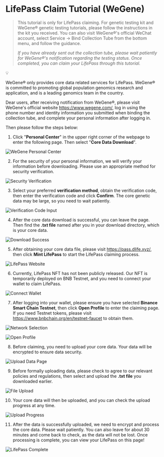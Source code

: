 # LifePass Claim Tutorial (WeGene)

> This tutorial is only for LifePass claiming. For genetic testing kit and WeGene® genetic testing tutorials, please follow the instructions in the kit you received. You can also visit WeGene®'s official WeChat account, select Service -> Bind Collection Tube from the bottom menu, and follow the guidance.
> 
> 
> *If you have already sent out the collection tube, please wait patiently for WeGene®'s notification regarding the testing status. Once completed, you can claim your LifePass through this tutorial.*
> 

<aside>
💡

WeGene® only provides core data related services for LifePass. WeGene® is committed to promoting global population genomics research and application, and is a leading genomics team in the country.

</aside>

Dear users, after receiving notification from WeGene®, please visit WeGene's official website https://www.wegene.com/, log in using the phone number and identity information you submitted when binding the collection tube, and complete your personal information after logging in.

Then please follow the steps below:

1. Click "**Personal Center**" in the upper right corner of the webpage to enter the following page. Then select "**Core Data Download**".

![WeGene Personal Center](../imgs/tutorials/WeGene/wegene-step-01.png)

2. For the security of your personal information, we will verify your information before downloading. Please use an appropriate method for security verification.

![Security Verification](../imgs/tutorials/WeGene/wegene-step-02.png)

3. Select your preferred **verification method**, obtain the verification code, then enter the verification code and click **Confirm**. The core genetic data may be large, so you need to wait patiently.

![Verification Code Input](../imgs/tutorials/WeGene/wegene-step-03.png)

4. After the core data download is successful, you can leave the page. Then find the **.txt file** named after you in your download directory, which is your core data.

![Download Success](../imgs/tutorials/WeGene/wegene-step-04.png)

5. After obtaining your core data file, please visit https://pass.dlife.xyz/, then click **Mint LifePass** to start the LifePass claiming process.

![LifePass Website](../imgs/tutorials/WeGene/wegene-step-05.png)

6. Currently, LifePass NFT has not been publicly released. Our NFT is temporarily deployed on BNB Testnet, and you need to connect your wallet to claim LifePass.

![Connect Wallet](../imgs/tutorials/WeGene/wegene-step-06.png)

7. After logging into your wallet, please ensure you have selected **Binance Smart Chain Testnet**, then click **Open Profile** to enter the claiming page. If you need Testnet tokens, please visit https://www.bnbchain.org/en/testnet-faucet to obtain them.

![Network Selection](../imgs/tutorials/WeGene/wegene-step-07.png)

![Open Profile](../imgs/tutorials/WeGene/wegene-step-08.png)

8. Before claiming, you need to upload your core data. Your data will be encrypted to ensure data security.

![Upload Data Page](../imgs/tutorials/WeGene/wegene-step-09.png)

9. Before formally uploading data, please check to agree to our relevant policies and regulations, then select and upload the **.txt file** you downloaded earlier.

![File Upload](../imgs/tutorials/WeGene/wegene-step-10.png)

10. Your core data will then be uploaded, and you can check the upload progress at any time.

![Upload Progress](../imgs/tutorials/WeGene/wegene-step-11.png)

11. After the data is successfully uploaded, we need to encrypt and process the core data. Please wait patiently. You can also leave for about 30 minutes and come back to check, as the data will not be lost. Once processing is complete, you can view your LifePass on this page!

![LifePass Complete](../imgs/tutorials/WeGene/wegene-step-12.png)
